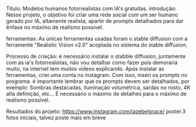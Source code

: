 Título: Modelos humanos fotorrealistas com IA's gratuitas.
introdução:
Nesse projeto, o objetivo foi criar uma rede social com um ser humano gerado por IA, altamente realista, apartir de prompts detalhados para dar ênfase no máximo de realismo possível.

ferramentas: As únicas ferramentas usadas foram o stable diffusion com a ferramente "Realistic Vision v2.0" acoplada no sistema do stable diffusion.

Processo de criação: é necessário instalar o stabble diffusion, juntamente com as ia's fotorrealistas, não vou detalhar como fazer pois demoraria muito, na internet tem muitos vídeos explicando.
Após instalar as ferramentas, criei uma conta no instagram. Com isso, inseri os prompts no programa. é importante lembrar que os prompts devem ser detalhados, por exemplo: Sombras destacadas, iluminação volumétrica, sardas no rosto, 4K alta definição, etc... É necessário o máximo de detalhes para o máximo de realismo possível.

Resultados do projeto: https://www.instagram.com/jazebelgrace/
postei 3 fotos iniciais, talvez poste mais em breve




